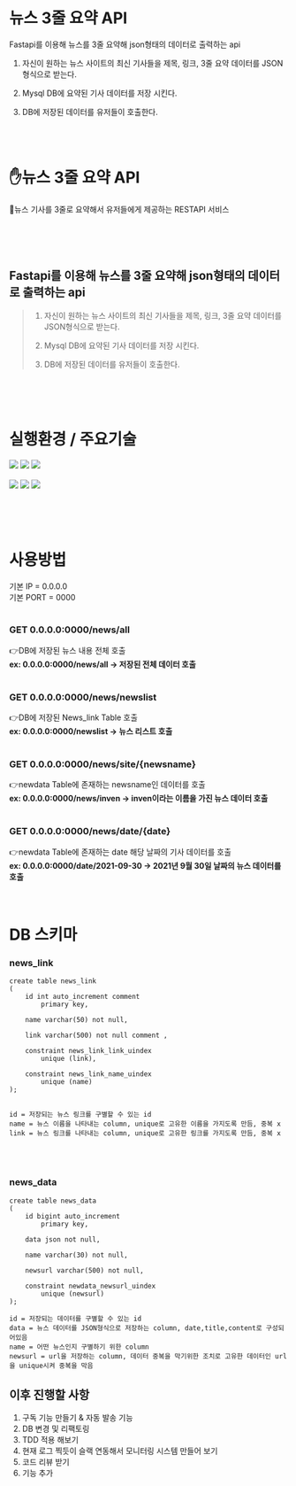 # 뉴스 3줄 요약 API

Fastapi를 이용해 뉴스를 3줄 요약해 json형태의 데이터로 출력하는 api

1. 자신이 원하는 뉴스 사이트의 최신 기사들을 제목, 링크, 3줄 요약 데이터를 JSON형식으로 받는다.


2. Mysql DB에 요약된 기사 데이터를 저장 시킨다.


3. DB에 저장된 데이터를 유저들이 호출한다.

</br></br>

# ✋뉴스 3줄 요약 API

📰뉴스 기사를 3줄로 요약해서 유저들에게 제공하는 RESTAPI 서비스

</br>
</br>
</br>

## Fastapi를 이용해 뉴스를 3줄 요약해 json형태의 데이터로 출력하는 api

> 1. 자신이 원하는 뉴스 사이트의 최신 기사들을 제목, 링크, 3줄 요약 데이터를 JSON형식으로 받는다.
> 
>  2. Mysql DB에 요약된 기사 데이터를 저장 시킨다.
>  
>  3. DB에 저장된 데이터를 유저들이 호출한다.
</br>
</br>
</br>

# 실행환경 / 주요기술
<img src="https://img.shields.io/badge/linux-FCC624?style=for-the-badge&logo=linux&logoColor=black"> <img src="https://img.shields.io/badge/aws-232F3E?style=for-the-badge&logo=aws&logoColor=white"> <img src="https://img.shields.io/badge/PyCharm-000000?style=for-the-badge&logo=aws&logoColor=white">
</br> </br>
<img src="https://img.shields.io/badge/Python-3766AB?style=for-the-badge&logo=Python&logoColor=white"> <img src="https://img.shields.io/badge/mysql-4479A1?style=for-the-badge&logo=mysql&logoColor=white"> <img src="https://img.shields.io/badge/FastAPI-009688?style=for-the-badge&logo=FastAPI&logoColor=white">


</br></br></br>

# 사용방법 
기본 IP = 0.0.0.0</br>
기본 PORT = 0000
</br></br>

### GET 0.0.0.0:0000/news/all
  👉DB에 저장된 뉴스 내용 전체 호출</br>
      __ex: 0.0.0.0:0000/news/all  -> 저장된 전체 데이터 호출__
  </br>
  </br>
### GET 0.0.0.0:0000/news/newslist
  👉DB에 저장된 News_link Table 호출</br>
      __ex: 0.0.0.0:0000/newslist  -> 뉴스 리스트 호출__
  </br>
  </br>
### GET 0.0.0.0:0000/news/site/{newsname}
  👉newdata Table에 존재하는 newsname인 데이터를 호출</br>
      __ex: 0.0.0.0:0000/news/inven  -> inven이라는 이름을 가진 뉴스 데이터 호출__
  </br>
  </br>
### GET 0.0.0.0:0000/news/date/{date}
  👉newdata Table에 존재하는 date 해당 날짜의 기사 데이터를 호출 </br>
      __ex: 0.0.0.0:0000/date/2021-09-30  -> 2021년 9월 30일 날짜의 뉴스 데이터를 호출__
</br></br></br>

# DB 스키마

### news_link
~~~
create table news_link
(
	id int auto_increment comment
		primary key,
    
	name varchar(50) not null,
  
	link varchar(500) not null comment ,
  
	constraint news_link_link_uindex
		unique (link),
    
	constraint news_link_name_uindex
		unique (name)
);


id = 저장되는 뉴스 링크를 구별할 수 있는 id
name = 뉴스 이름을 나타내는 column, unique로 고유한 이름을 가지도록 만듬, 중복 x
link = 뉴스 링크를 나타내는 column, unique로 고유한 링크를 가지도록 만듬, 중복 x

~~~
</br></br>
### news_data

~~~
create table news_data
(
	id bigint auto_increment
		primary key,
    
	data json not null,
  
	name varchar(30) not null,
  
	newsurl varchar(500) not null,
  
	constraint newdata_newsurl_uindex
		unique (newsurl)
);

id = 저장되는 데이터를 구별할 수 있는 id
data = 뉴스 데이터를 JSON형식으로 저장하는 column, date,title,content로 구성되어있음
name = 어떤 뉴스인지 구별하기 위한 column
newsurl = url을 저장하는 column, 데이터 중복을 막기위한 조치로 고유한 데이터인 url을 unique시켜 중복을 막음

~~~


## 이후 진행할 사항

1. 구독 기능 만들기 & 자동 발송 기능
2. DB 변경 및 리팩토링
3. TDD 적용 해보기
4. 현재 로그 찍듯이 슬랙 연동해서 모니터링 시스템 만들어 보기
5. 코드 리뷰 받기
6. 기능 추가